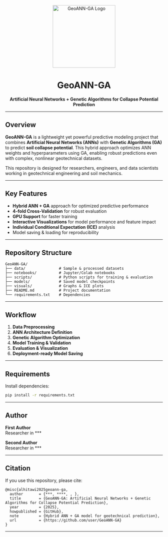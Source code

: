<div align="center">
<img src="logo.png" alt="GeoANN-GA Logo" width="200"/>
<h1>GeoANN-GA</h1>
<p><b>Artificial Neural Networks + Genetic Algorithms for Collapse Potential Prediction</b></p>
</div>

---

## Overview

**GeoANN-GA** is a lightweight yet powerful predictive modeling project that combines **Artificial Neural Networks (ANNs)** with **Genetic Algorithms (GA)** to predict **soil collapse potential**. This hybrid approach optimizes ANN weights and hyperparameters using GA, enabling robust predictions even with complex, nonlinear geotechnical datasets.

This repository is designed for researchers, engineers, and data scientists working in geotechnical engineering and soil mechanics.

---

## Key Features

- **Hybrid ANN + GA** approach for optimized predictive performance
- **4-fold Cross-Validation** for robust evaluation
- **GPU Support** for faster training
- **Interactive Visualizations** for model performance and feature impact
- **Individual Conditional Expectation (ICE)** analysis
- Model saving & loading for reproducibility

---

## Repository Structure

```
GeoANN-GA/
├── data/               # Sample & processed datasets
├── notebooks/          # Jupyter/Colab notebooks
├── scripts/            # Python scripts for training & evaluation
├── models/             # Saved model checkpoints
├── visuals/            # Graphs & ICE plots
├── README.md           # Project documentation
└── requirements.txt    # Dependencies
```

---

## Workflow

1. **Data Preprocessing**
2. **ANN Architecture Definition**
3. **Genetic Algorithm Optimization**
4. **Model Training & Validation**
5. **Evaluation & Visualization**
6. **Deployment-ready Model Saving**

---

## Requirements

Install dependencies:

```bash
pip install -r requirements.txt
```

---

##  Author

**First Author**  
Researcher in ***

**Second Author**  
Researcher in *** 

---

## Citation

If you use this repository, please cite:

```
@misc{alhitawi2025geoann-ga,
  author       = {***, ****, , },
  title        = {GeoANN-GA: Artificial Neural Networks + Genetic Algorithms for Collapse Potential Prediction},
  year         = {2025},
  howpublished = {GitHub},
  note         = {Hybrid ANN + GA model for geotechnical prediction},
  url          = {https://github.com/user/GeoANN-GA}
}
```

---


